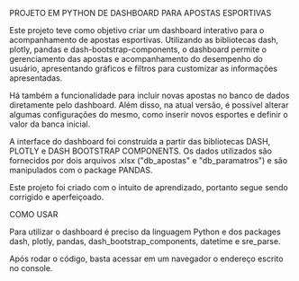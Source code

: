 PROJETO EM PYTHON DE DASHBOARD PARA APOSTAS ESPORTIVAS

Este projeto teve como objetivo criar um dashboard interativo para o acompanhamento de apostas esportivas. Utilizando as bibliotecas dash, plotly, pandas e dash-bootstrap-components, o dashboard permite o gerenciamento das apostas e acompanhamento do desempenho do usuário, apresentando gráficos e filtros para customizar as informações apresentadas.

Há também a funcionalidade para incluir novas apostas no banco de dados diretamente pelo dashboard. Além disso, na atual versão, é possível alterar algumas configurações do mesmo, como inserir novos esportes e definir o valor da banca inicial.

A interface do dashboard foi construída a partir das bibliotecas DASH, PLOTLY e DASH BOOTSTRAP COMPONENTS. Os dados utilizados são fornecidos por dois arquivos .xlsx ("db_apostas" e "db_paramatros") e são manipulados com o package PANDAS.

Este projeto foi criado com o intuito de aprendizado, portanto segue sendo corrigido e aperfeiçoado.

COMO USAR

Para utilizar o dashboard é preciso da linguagem Python e dos packages dash, plotly, pandas, dash_bootstrap_components, datetime e sre_parse.

Após rodar o código, basta acessar em um navegador o endereço escrito no console.
